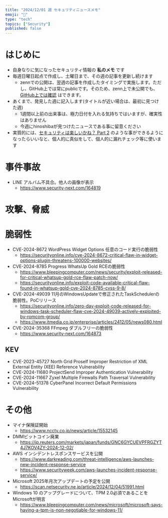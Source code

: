 ```yaml
---
title: "2024/12/01 週 セキュリティニュースメモ"
emoji: "🔖"
type: "tech"
topics: ["Security"]
published: false
---
```


# はじめに
* 自身なりに気になったセキュリティ情報の **私のメモ** です
* 毎週日曜日起点で作成し、土曜日まで、その週の記事を更新し続けます
    * zennでの公開は、翌週の記事を作成したタイミングで実施します。ただし、GitHub上では常にpublicです。そのため、zenn上で未公開でも、[GitHub上では確認](https://github.com/hinoshiba/zenn.dev/tree/main/articles) はできます。
* あくまで、発見した週に記入します(タイトルが近い場合は、最初に見つけた週)
    * 1週間以上前の出来事は、極力日付を入れる気持ちではいますが、確実性はありません
    * 今週にhinoshibaが見つけたニュースである事に留意ください
* 実質的には、[セキュリティは楽しいかね？ Part 2](https://negi.hatenablog.com/) のような事ができるようになったらいいなと、個人的に真似をして、個人的に漏れチェック等に使います

# 事件事故

* LINE アルバム不具合。他人の画像が表示
    * https://www.security-next.com/164819

# 攻撃、脅威

# 脆弱性

* CVE-2024-8672 WordPress Widget Options 任意のコード実行の脆弱性
    * https://securityonline.info/cve-2024-8672-critical-flaw-in-widget-options-plugin-threatens-100000-websites/
* CVE-2024-8785 Progress WhatsUp Gold RCEの脆弱性
    * https://www.bleepingcomputer.com/news/security/exploit-released-for-critical-whatsup-gold-rce-flaw-patch-now/
    * https://securityonline.info/exploit-code-available-critical-flaw-found-in-whatsup-gold-cve-2024-8785-cvss-9-8/
* CVE-2024-49039 11月のWindowsUpdateで修正されたTaskSchedulerの脆弱性。PoCリリース
    * https://securityonline.info/zero-day-exploit-code-released-for-windows-task-scheduler-flaw-cve-2024-49039-actively-exploited-by-romcom-group/
    * https://www.itmedia.co.jp/enterprise/articles/2412/05/news080.html
* CVE-2024-35368 FFmpeg ダブルフリーの脆弱性
    * https://www.security-next.com/164873

## KEV
* CVE-2023-45727 North Grid Proself Improper Restriction of XML External Entity (XEE) Reference Vulnerability
* CVE-2024-11680 ProjectSend Improper Authentication Vulnerability
* CVE-2024-11667 Zyxel Multiple Firewalls Path Traversal Vulnerability
* CVE-2024-51378 CyberPanel Incorrect Default Permissions Vulnerability

# その他

* マイナ保険証開始
    * https://www.ncctv.co.jp/news/article/15532145
* DMMビットコイン廃業
    * https://jp.reuters.com/markets/japan/funds/GNC6GYCUEVPFRGZYT4J7KOV4ZY-2024-12-02/
* AWS インシデントレスポンスサービスを公開
    * https://www.darkreading.com/threat-intelligence/aws-launches-new-incident-response-service
    * https://www.securityweek.com/aws-launches-incident-response-service/
* Microsoft 2025年月次アップデートの予定を公開
    * https://scan.netsecurity.ne.jp/article/2024/12/04/51991.html
* Windows 10 のアップグレードについて、TPM 2.0必須であることをMicrosoftが明言
    * https://www.bleepingcomputer.com/news/microsoft/microsoft-says-having-a-tpm-is-non-negotiable-for-windows-11/
